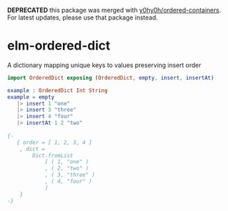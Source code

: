 **DEPRECATED** this package was merged with [y0hy0h/ordered-containers](https://package.elm-lang.org/packages/y0hy0h/ordered-containers/latest/). For latest updates, please use that package instead.

# elm-ordered-dict

A dictionary mapping unique keys to values preserving insert order
 
 ``` elm
import OrderedDict exposing (OrderedDict, empty, insert, insertAt)
 
example : OrderedDict Int String 
example = empty
    |> insert 1 "one"
    |> insert 3 "three"
    |> insert 4 "four"
    |> insertAt 1 2 "two"
    
{-
    { order = [ 1, 2, 3, 4 ]
     , dict =
         Dict.fromList
             [ ( 1, "one" )
             , ( 2, "two" )
             , ( 3, "three" )
             , ( 4, "four" )
             ]
     }
-}
```
 
 

